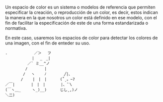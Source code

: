 Un espacio de color es un sistema o modelos de referencia que permiten especificar la creación, o reproducción de un
color, es decir, estos indican la manera en la que nosotros un color está definido en ese modelo, con el fin de
facilitar la especificación de este de una forma estandarizada o normativa.

En este caso, usaremos los espacios de color para detectar los colores de una imagen, con el fin de enteder su uso.

```
.            ／＞　 フ
            | 　_　_| 
          ／` ミ__^ノ 
         /　　　　 |
        /　 ヽ　　 ﾉ        ╱|、
       /　　 |　|　|      (˚ˎ。~7  
／￣|　　    |　|　|       |、˜〵          
(￣ヽ＿_     ヽ_)__)      じしˍ,)ノ  
＼二)
```